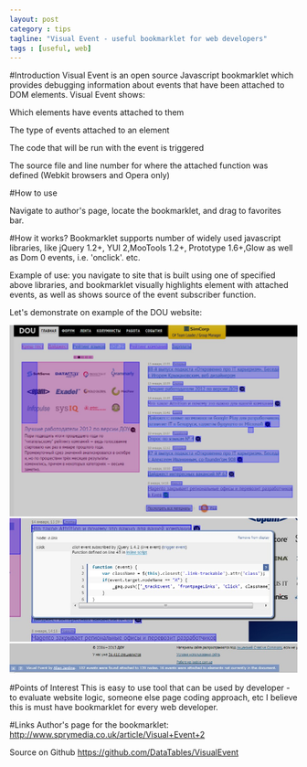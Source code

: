 ```yaml
---
layout: post
category : tips
tagline: "Visual Event - useful bookmarklet for web developers"
tags : [useful, web]
---
```

#Introduction
Visual Event is an open source Javascript bookmarklet which provides debugging information about events that have been attached to DOM elements. Visual Event shows:

Which elements have events attached to them

The type of events attached to an element

The code that will be run with the event is triggered

The source file and line number for where the attached function was defined (Webkit browsers and Opera only)

#How to use

Navigate to author's page, locate the bookmarklet, and drag to favorites bar.

#How it works?
Bookmarklet supports number of widely used javascript libraries, like  jQuery 1.2+, YUI 2,MooTools 1.2+, Prototype 1.6+,Glow as well as Dom 0 events, i.e. 'onclick'. etc.

Example of use:  you navigate to site that is built using one of specified above libraries, and bookmarklet visually highlights element with attached events,  as well as shows  source of the event subscriber function.

 Let's demonstrate on example of the DOU website:

<div class="p_embed p_image_embed">
<img src="/image/2013/01/46827775-ScreenHunter_68.jpg">
<img src="/image/2013/01/46827776-ScreenHunter_69.jpg">
<img src="/image/2013/01/46827777-ScreenHunter_70.jpg">
</div>

#Points of Interest
This is easy to use tool that can be used by developer - to evaluate website logic, someone else page coding approach, etc I believe this is must have bookmarklet for every web developer.

#Links
Author's page for the bookmarklet: http://www.sprymedia.co.uk/article/Visual+Event+2

 Source on Github  https://github.com/DataTables/VisualEvent

